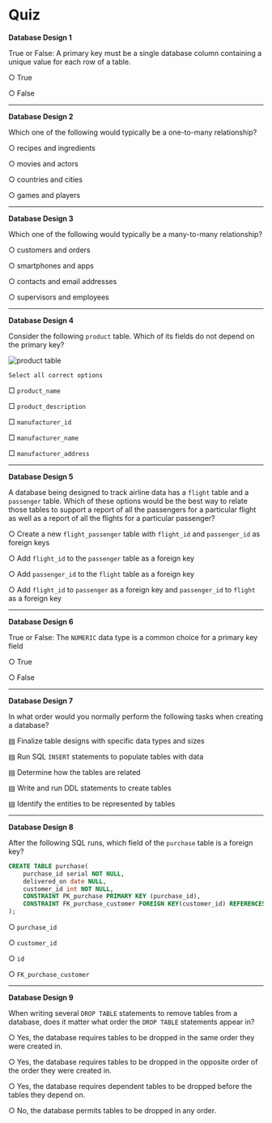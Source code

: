 # Quiz

**Database Design 1**

True or False: A primary key must be a single database column containing a unique value for each row of a table.

○ True

○ False

---

**Database Design 2**

Which one of the following would typically be a one-to-many relationship?

○ recipes and ingredients

○ movies and actors

○ countries and cities

○ games and players

---

**Database Design 3**

Which one of the following would typically be a many-to-many relationship?

○ customers and orders

○ smartphones and apps

○ contacts and email addresses

○ supervisors and employees

---

**Database Design 4**

Consider the following `product` table. Which of its fields do not depend on the primary key?

![product table](https://bootcamp-os-lms-prd-public.s3.us-west-2.amazonaws.com/content/9580e1b1ec9ee31d9464a0cd2ee68784.png)

	Select all correct options

□ `product_name`

□ `product_description`

□ `manufacturer_id`

□ `manufacturer_name`

□ `manufacturer_address`

---

**Database Design 5**

A database being designed to track airline data has a `flight` table and a `passenger` table. Which of these options would be the best way to relate those tables to support a report of all the passengers for a particular flight as well as a report of all the flights for a particular passenger?

○ Create a new `flight_passenger` table with `flight_id` and `passenger_id` as foreign keys

○ Add `flight_id` to the `passenger` table as a foreign key

○ Add `passenger_id` to the `flight` table as a foreign key

○ Add `flight_id` to `passenger` as a foreign key and `passenger_id` to `flight` as a foreign key

---

**Database Design 6**

True or False: The `NUMERIC` data type is a common choice for a primary key field

○ True

○ False

---

**Database Design 7**

In what order would you normally perform the following tasks when creating a database?

▤ Finalize table designs with specific data types and sizes

▤ Run SQL `INSERT` statements to populate tables with data

▤ Determine how the tables are related

▤ Write and run DDL statements to create tables

▤ Identify the entities to be represented by tables

---

**Database Design 8**

After the following SQL runs, which field of the `purchase` table is a foreign key?

```sql
CREATE TABLE purchase(
    purchase_id serial NOT NULL,
    delivered_on date NULL,
    customer_id int NOT NULL,
    CONSTRAINT PK_purchase PRIMARY KEY (purchase_id),
    CONSTRAINT FK_purchase_customer FOREIGN KEY(customer_id) REFERENCES customer (id)
);
```

○ `purchase_id`

○ `customer_id`

○ `id`

○ `FK_purchase_customer`

---

**Database Design 9**

When writing several `DROP TABLE` statements to remove tables from a database, does it matter what order the `DROP TABLE` statements appear in?

○ Yes, the database requires tables to be dropped in the same order they were created in.

○ Yes, the database requires tables to be dropped in the opposite order of the order they were created in.

○ Yes, the database requires dependent tables to be dropped before the tables they depend on.

○ No, the database permits tables to be dropped in any order.
